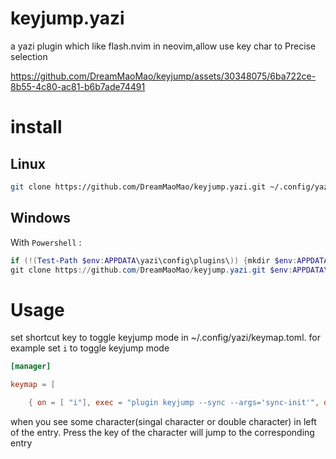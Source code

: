# keyjump.yazi

a yazi plugin which like flash.nvim in neovim,allow use key char to Precise selection

https://github.com/DreamMaoMao/keyjump/assets/30348075/6ba722ce-8b55-4c80-ac81-b6b7ade74491

# install

## Linux

```bash
git clone https://github.com/DreamMaoMao/keyjump.yazi.git ~/.config/yazi/plugins/keyjump.yazi
```

## Windows

With `Powershell` :

```powershell
if (!(Test-Path $env:APPDATA\yazi\config\plugins\)) {mkdir $env:APPDATA\yazi\config\plugins\}
git clone https://github.com/DreamMaoMao/keyjump.yazi.git $env:APPDATA\yazi\config\plugins\keyjump.yazi
```

# Usage

set shortcut key to toggle keyjump mode in ~/.config/yazi/keymap.toml.
for example set `i` to toggle keyjump mode

```toml
[manager]

keymap = [

	{ on = [ "i"], exec = "plugin keyjump --sync --args='sync-init'", desc = "keyjump" },]
```

when you see some character(singal character or double character) in left of the entry.
Press the key of the character will jump to the corresponding entry

